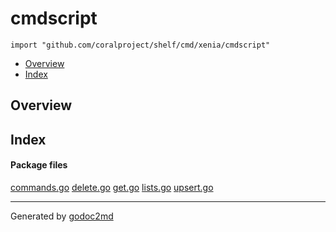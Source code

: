 

# cmdscript
`import "github.com/coralproject/shelf/cmd/xenia/cmdscript"`

* [Overview](#pkg-overview)
* [Index](#pkg-index)

## <a name="pkg-overview">Overview</a>



## <a name="pkg-index">Index</a>


#### <a name="pkg-files">Package files</a>
[commands.go](/src/github.com/coralproject/shelf/cmd/xenia/cmdscript/commands.go) [delete.go](/src/github.com/coralproject/shelf/cmd/xenia/cmdscript/delete.go) [get.go](/src/github.com/coralproject/shelf/cmd/xenia/cmdscript/get.go) [lists.go](/src/github.com/coralproject/shelf/cmd/xenia/cmdscript/lists.go) [upsert.go](/src/github.com/coralproject/shelf/cmd/xenia/cmdscript/upsert.go) 










- - -
Generated by [godoc2md](http://godoc.org/github.com/davecheney/godoc2md)
